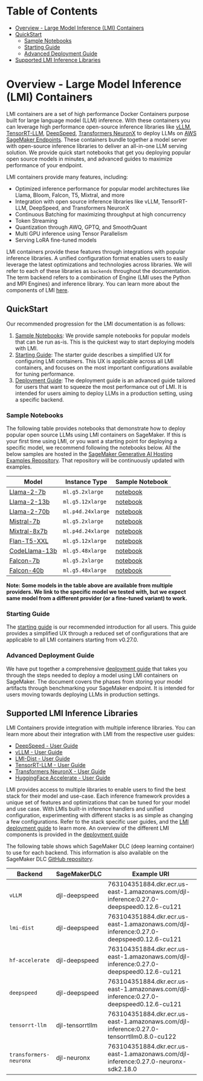 # Table of Contents

- [Overview - Large Model Inference (LMI) Containers](#overview---large-model-inference-lmi-containers)
- [QuickStart](#quickstart)
  - [Sample Notebooks](#sample-notebooks)
  - [Starting Guide](#starting-guide)
  - [Advanced Deployment Guide](#advanced-deployment-guide)
- [Supported LMI Inference Libraries](#supported-lmi-inference-libraries)

# Overview - Large Model Inference (LMI) Containers

LMI containers are a set of high performance Docker Containers purpose built for large language model (LLM) inference. 
With these containers you can leverage high performance open-source inference libraries like [vLLM](https://github.com/vllm-project/vllm), [TensorRT-LLM](https://github.com/NVIDIA/TensorRT-LLM), 
[DeepSpeed](https://github.com/microsoft/DeepSpeed), [Transformers NeuronX](https://github.com/aws-neuron/transformers-neuronx) to deploy LLMs on [AWS SageMaker Endpoints](https://docs.aws.amazon.com/sagemaker/latest/dg/realtime-endpoints.html). 
These containers bundle together a model server with open-source inference libraries to deliver an all-in-one LLM serving solution.
We provide quick start notebooks that get you deploying popular open source models in minutes, and advanced guides to maximize performance of your endpoint.

LMI containers provide many features, including:

* Optimized inference performance for popular model architectures like Llama, Bloom, Falcon, T5, Mixtral, and more
* Integration with open source inference libraries like vLLM, TensorRT-LLM, DeepSpeed, and Transformers NeuronX
* Continuous Batching for maximizing throughput at high concurrency
* Token Streaming
* Quantization through AWQ, GPTQ, and SmoothQuant
* Multi GPU inference using Tensor Parallelism
* Serving LoRA fine-tuned models

LMI containers provide these features through integrations with popular inference libraries.
A unified configuration format enables users to easily leverage the latest optimizations and technologies across libraries.
We will refer to each of these libraries as `backends` throughout the documentation. 
The term backend refers to a combination of Engine (LMI uses the Python and MPI Engines) and inference library.
You can learn more about the components of LMI [here](deployment_guide/README.md#components-of-lmi).

## QuickStart

Our recommended progression for the LMI documentation is as follows:

1. [Sample Notebooks](#sample-notebooks): We provide sample notebooks for popular models that can be run as-is. This is the quickest way to start deploying models with LMI.
2. [Starting Guide](#starting-guide): The starter guide describes a simplified UX for configuring LMI containers. This UX is applicable across all LMI containers, and focuses on the most important configurations available for tuning performance.
3. [Deployment Guide](#advanced-deployment-guide): The deployment guide is an advanced guide tailored for users that want to squeeze the most performance out of LMI. It is intended for users aiming to deploy LLMs in a production setting, using a specific backend.

### Sample Notebooks
The following table provides notebooks that demonstrate how to deploy popular open source LLMs using LMI containers on SageMaker.
If this is your first time using LMI, or you want a starting point for deploying a specific model, we recommend following the notebooks below.
All the below samples are hosted in the [SageMaker Generative AI Hosting Examples Repository](https://github.com/aws-samples/sagemaker-genai-hosting-examples).
That repository will be continuously updated with examples.

| Model                                                              | Instance Type     | Sample Notebook                                                                                                                                 |
|--------------------------------------------------------------------|-------------------|-------------------------------------------------------------------------------------------------------------------------------------------------|
| [Llama-2-7b](https://huggingface.co/meta-llama/Llama-2-7b-hf)      | `ml.g5.2xlarge`   | [notebook](https://github.com/aws-samples/sagemaker-genai-hosting-examples/blob/main/Llama2/Llama2-7b/LMI/llama2-7b.ipynb)                      |
| [Llama-2-13b](https://huggingface.co/meta-llama/Llama-2-13b-hf)    | `ml.g5.12xlarge`  | [notebook](https://github.com/aws-samples/sagemaker-genai-hosting-examples/blob/main/Llama2/Llama2-13b/LMI/llama2-13b.ipynb)                    |
| [Llama-2-70b](https://huggingface.co/meta-llama/Llama-2-70b-hf)    | `ml.p4d.24xlarge` | [notebook](https://github.com/aws-samples/sagemaker-genai-hosting-examples/blob/main/Llama2/Llama2-70b/LMI/llama2-70b.ipynb)                    |
| [Mistral-7b](https://huggingface.co/mistralai/Mistral-7B-v0.1)     | `ml.g5.2xlarge`   | [notebook](https://github.com/aws-samples/sagemaker-genai-hosting-examples/blob/main/Mistral/Mistral-7b/LMI/mistral-lmi-sme-dept.ipynb)         |
| [Mixtral-8x7b](https://huggingface.co/mistralai/Mixtral-8x7B-v0.1) | `ml.p4d.24xlarge` | [notebook](https://github.com/aws-samples/sagemaker-genai-hosting-examples/blob/main/Mixtral/Mixtral-8x7b/LMI/mixtral-8x7b-trtllm-deploy.ipynb) |
| [Flan-T5-XXL](https://huggingface.co/google/flan-t5-xxl)           | `ml.g5.12xlarge`  | [notebook](https://github.com/aws-samples/sagemaker-genai-hosting-examples/blob/main/FlanT5/LMI/flant5-xxl.ipynb)                               |
| [CodeLlama-13b](https://huggingface.co/codellama/CodeLlama-34b-hf) | `ml.g5.48xlarge`  | [notebook](https://github.com/aws-samples/sagemaker-genai-hosting-examples/blob/main/CodeLlama/CodeLlama-13b/LMI/codellama-13b.ipynb)           |
| [Falcon-7b](https://huggingface.co/tiiuae/falcon-7b)               | `ml.g5.2xlarge`   | [notebook](https://github.com/aws-samples/sagemaker-genai-hosting-examples/blob/main/Falcon/Falcon-7B/LMI/falcon-7b-trt-llm.ipynb)              |
| [Falcon-40b](https://huggingface.co/tiiuae/falcon-40b)             | `ml.g5.48xlarge`  | [notebook](https://github.com/aws-samples/sagemaker-genai-hosting-examples/blob/main/Falcon/Falcon-40B/LMI/falcon-40b-trt-llm.ipynb)            |

**Note: Some models in the table above are available from multiple providers. 
We link to the specific model we tested with, but we expect same model from a different provider (or a fine-tuned variant) to work.**

### Starting Guide

The [starting guide](user_guides/starting-guide.md) is our recommended introduction for all users. 
This guide provides a simplified UX through a reduced set of configurations that are applicable to all LMI containers starting from v0.27.0. 

### Advanced Deployment Guide

We have put together a comprehensive [deployment guide](deployment_guide/README.md) that takes you through the steps needed to deploy a model using LMI containers on SageMaker.
The document covers the phases from storing your model artifacts through benchmarking your SageMaker endpoint.
It is intended for users moving towards deploying LLMs in production settings.

## Supported LMI Inference Libraries

LMI Containers provide integration with multiple inference libraries.
You can learn more about their integration with LMI from the respective user guides:

* [DeepSpeed - User Guide](user_guides/deepspeed_user_guide.md)
* [vLLM - User Guide](user_guides/vllm_user_guide.md)
* [LMI-Dist - User Guide](user_guides/lmi-dist_user_guide.md)
* [TensorRT-LLM - User Guide](user_guides/trt_llm_user_guide.md)
* [Transformers NeuronX - User Guide](user_guides/tnx_user_guide.md)
* [HuggingFace Accelerate - User Guide](user_guides/hf_accelerate.md)

LMI provides access to multiple libraries to enable users to find the best stack for their model and use-case. 
Each inference framework provides a unique set of features and optimizations that can be tuned for your model and use case.
With LMIs built-in inference handlers and unified configuration, experimenting with different stacks is as simple as changing a few configurations.
Refer to the stack specific user guides, and the [LMI deployment guide](deployment_guide/README.md) to learn more.
An overview of the different LMI components is provided in the [deployment guide](deployment_guide/README.md#components-of-lmi)

The following table shows which SageMaker DLC (deep learning container) to use for each backend.
This information is also available on the SageMaker DLC [GitHub repository](https://github.com/aws/deep-learning-containers/blob/master/available_images.md#large-model-inference-containers).

| Backend                | SageMakerDLC    | Example URI                                                                              |
|------------------------|-----------------|------------------------------------------------------------------------------------------|
| `vLLM`                 | djl-deepspeed   | 763104351884.dkr.ecr.us-east-1.amazonaws.com/djl-inference:0.27.0-deepspeed0.12.6-cu121  |
| `lmi-dist`             | djl-deepspeed   | 763104351884.dkr.ecr.us-east-1.amazonaws.com/djl-inference:0.27.0-deepspeed0.12.6-cu121  |
| `hf-accelerate`        | djl-deepspeed   | 763104351884.dkr.ecr.us-east-1.amazonaws.com/djl-inference:0.27.0-deepspeed0.12.6-cu121  |
| `deepspeed`            | djl-deepspeed   | 763104351884.dkr.ecr.us-east-1.amazonaws.com/djl-inference:0.27.0-deepspeed0.12.6-cu121  |
| `tensorrt-llm`         | djl-tensorrtllm | 763104351884.dkr.ecr.us-east-1.amazonaws.com/djl-inference:0.27.0-tensorrtllm0.8.0-cu122 |
| `transformers-neuronx` | djl-neuronx     | 763104351884.dkr.ecr.us-east-1.amazonaws.com/djl-inference:0.27.0-neuronx-sdk2.18.0      |

